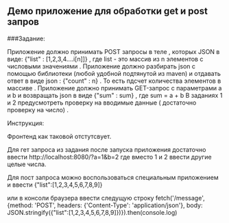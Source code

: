 ## Демо приложение для обработки get и post запров

###Задание:

Приложение должно принимать POST запросы в теле , которых JSON в виде: {"list" : [1,2,3,4....i[n]]} , где list - это массив из n элементов с числовыми значениями . Приложение должно разбирать json с помощью библиотеки (любой удобной подтянутой из maven) и отдавать ответ в виде json : {"count" : n} . То есть пдсчет количества элементов в массиве . 
Приложение должно принимать GET-запрос с параметрами a и b и возвращать json в виде {"sum" : sum} , где sum = a + b 
В заданиях 1 и 2 предусмотреть проверку на вводимые данные ( достаточно проверку на число) . 


Инструкция:

Фронтенд как таковой отстутсвует.

Для гет запроса из задания после запуска приложения достаточно ввести http://localhost:8080/?a=1&b=2 где вместо 1 и 2 ввести другие целые числа.

Для пост запроса можно воспользоваться специальным приложением и ввести {"list":[1,2,3,4,5,6,7,8,9]} 

или в консоли браузера ввести следущую строку
fetch('/message', {method: 'POST', headers: {'Content-Type': 'application/json'}, body: JSON.stringify({"list":[1,2,3,4,5,6,7,8,9]})}).then(console.log)



